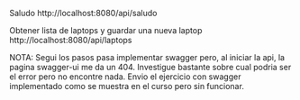 Saludo
http://localhost:8080/api/saludo

Obtener lista de laptops y guardar una nueva laptop
http://localhost:8080/api/laptops

NOTA: Segui los pasos pasa implementar swagger pero, al iniciar la api, 
la pagina swagger-ui me da un 404. Investigue bastante sobre cual podria
ser el error pero no encontre nada. Envio el ejercicio con swagger implementado
como se muestra en el curso pero sin funcionar.